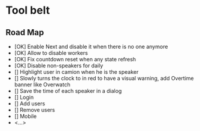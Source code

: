 # Tool belt

## Road Map

- [OK] Enable Next and disable it when there is no one anymore
- [OK] Allow to disable workers
- [OK] Fix countdown reset when any state refresh
- [OK] Disable non-speakers for daily
- [] Highlight user in camion when he is the speaker
- [] Slowly turns the clock to in red to have a visual warning, add Overtime banner like Overwatch
- [] Save the time of each speaker in a dialog
- [] Login
- [] Add users
- [] Remove users
- [] Mobile
- <...>
